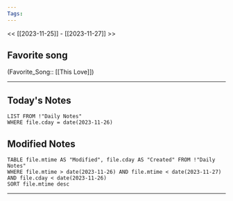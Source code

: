 ```yaml
---
Tags:
---
```

<< [[2023-11-25]] - [[2023-11-27]] >>
## Favorite song
(Favorite_Song:: [[This Love]])

___
## Today's Notes
```dataview
LIST FROM !"Daily Notes"
WHERE file.cday = date(2023-11-26)
```
## Modified Notes
```dataview
TABLE file.mtime AS "Modified", file.cday AS "Created" FROM !"Daily Notes" 
WHERE file.mtime > date(2023-11-26) AND file.mtime < date(2023-11-27) AND file.cday < date(2023-11-26)
SORT file.mtime desc
```
___
